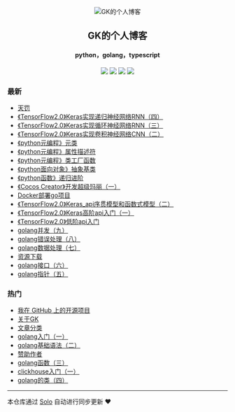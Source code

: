 <p align="center"><img alt="GK的个人博客" src="https://static.b3log.org/images/brand/solo-32.png"></p><h2 align="center">
GK的个人博客
</h2>

<h4 align="center">python，golang，typescript</h4>
<p align="center"><a title="GK的个人博客" target="_blank" href="https://github.com/GumKey/solo-blog"><img src="https://img.shields.io/github/last-commit/GumKey/solo-blog.svg?style=flat-square&color=FF9900"></a>
<a title="GitHub repo size in bytes" target="_blank" href="https://github.com/GumKey/solo-blog"><img src="https://img.shields.io/github/repo-size/GumKey/solo-blog.svg?style=flat-square"></a>
<a title="Solo Version" target="_blank" href="https://github.com/b3log/solo/releases"><img src="https://img.shields.io/badge/solo-3.6.3-f1e05a.svg?style=flat-square&color=blueviolet"></a>
<a title="Hits" target="_blank" href="https://github.com/b3log/hits"><img src="https://hits.b3log.org/GumKey/solo-blog.svg"></a></p>

### 最新

* [天罚](https://www.gumkey.com/articles/2019/08/12/1565603322689.html)
* [《TensorFlow2.0》Keras实现递归神经网络RNN（四）](https://www.gumkey.com/articles/2019/08/11/1565527186252.html)
* [《TensorFlow2.0》Keras实现循环神经网络RNN（三）](https://www.gumkey.com/articles/2019/08/11/1565527152005.html)
* [《TensorFlow2.0》Keras实现卷积神经网络CNN（二）](https://www.gumkey.com/articles/2019/08/11/1565526875441.html)
* [《python元编程》元类](https://www.gumkey.com/articles/2019/08/09/1565321805068.html)
* [《python元编程》属性描述符](https://www.gumkey.com/articles/2019/08/09/1565321729703.html)
* [《python元编程》类工厂函数](https://www.gumkey.com/articles/2019/08/09/1565321651236.html)
* [《python面向对象》抽象基类](https://www.gumkey.com/articles/2019/08/09/1565320912648.html)
* [《python函数》递归进阶](https://www.gumkey.com/articles/2019/08/09/1565318821075.html)
* [《Cocos Creator》开发超级玛丽（一）](https://www.gumkey.com/articles/2019/08/07/1565192914735.html)
* [Docker部署go项目](https://www.gumkey.com/articles/2019/08/07/1565190912018.html)
* [《TensorFlow2.0》Keras_api序贯模型和函数式模型（二）](https://www.gumkey.com/articles/2019/08/05/1565001084879.html)
* [《TensorFlow2.0》Keras高阶api入门（一）](https://www.gumkey.com/articles/2019/08/04/1564931068743.html)
* [《TensorFlow2.0》低阶api入门](https://www.gumkey.com/articles/2019/08/02/1564760506381.html)
* [golang并发（九）](https://www.gumkey.com/articles/2019/08/02/1564759890939.html)
* [golang错误处理（八）](https://www.gumkey.com/articles/2019/08/02/1564759716911.html)
* [golang数据处理（七）](https://www.gumkey.com/articles/2019/08/02/1564759682812.html)
* [资源下载](https://www.gumkey.com/download.html)
* [golang接口（六）](https://www.gumkey.com/articles/2019/08/01/1564673637582.html)
* [golang指针（五）](https://www.gumkey.com/articles/2019/08/01/1564673557831.html)

### 热门

* [我在 GitHub 上的开源项目](https://www.gumkey.com/my-github-repos)
* [关于GK](https://www.gumkey.com/about.html)
* [文章分类](https://www.gumkey.com/category.html)
* [golang入门（一）](https://www.gumkey.com/articles/2019/07/25/1564042752679.html)
* [golang基础语法（二）](https://www.gumkey.com/articles/2019/08/01/1564673293975.html)
* [赞助作者](https://www.gumkey.com/support)
* [golang函数（三）](https://www.gumkey.com/articles/2019/08/01/1564673330576.html)
* [clickhouse入门（一）](https://www.gumkey.com/articles/2019/07/25/1564043680282.html)
* [golang的类（四）](https://www.gumkey.com/articles/2019/08/01/1564673446852.html)



---

本仓库通过 [Solo](https://github.com/b3log/solo) 自动进行同步更新 ❤️ 